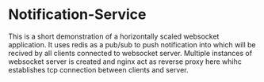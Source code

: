 # Notification-Service
This is a short demonstration of a horizontally scaled websocket application. It uses redis as a pub/sub to push notification into which will be recived by all clients connected to websocket server. Multiple instances of websocket server is created and nginx act as reverse proxy here whihc establishes tcp connection between clients and  server.
